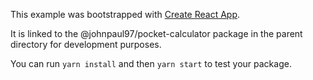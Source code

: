 This example was bootstrapped with [Create React App](https://github.com/facebook/create-react-app).

It is linked to the @johnpaul97/pocket-calculator package in the parent directory for development purposes.

You can run `yarn install` and then `yarn start` to test your package.
